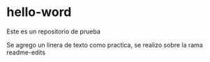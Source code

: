 # hello-word
Este es un repositorio de prueba

Se agrego un linera de texto como practica, se realizo sobre la rama readme-edits
